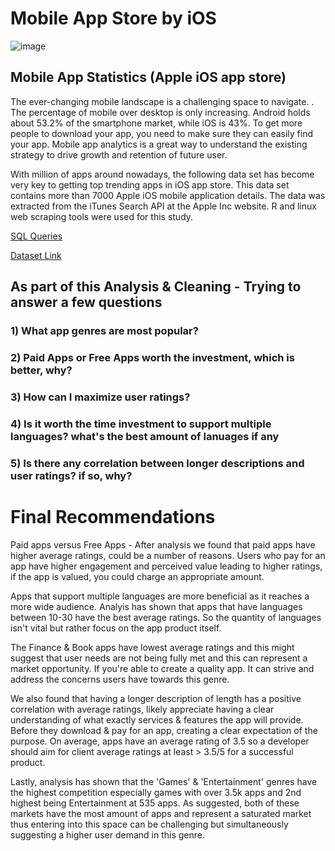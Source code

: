 # Mobile App Store by iOS

![image](https://github.com/zainsh1/Mobile_App_Store_Apple/assets/131926841/4e9b48ad-b1a0-4d29-80b9-f7a6f3f3b7ba)

## Mobile App Statistics (Apple iOS app store)
The ever-changing mobile landscape is a challenging space to navigate. . The percentage of mobile over desktop is only increasing. Android holds about 53.2% of the smartphone market, while iOS is 43%. To get more people to download your app, you need to make sure they can easily find your app. Mobile app analytics is a great way to understand the existing strategy to drive growth and retention of future user.

With million of apps around nowadays, the following data set has become very key to getting top trending apps in iOS app store. This data set contains more than 7000 Apple iOS mobile application details. The data was extracted from the iTunes Search API at the Apple Inc website. R and linux web scraping tools were used for this study.

[SQL Queries](https://github.com/zainsh1/Mobile_App_Store_Apple/blob/main/SQL%20queries)

[Dataset Link](https://www.kaggle.com/datasets/ramamet4/app-store-apple-data-set-10k-apps?resource=download)

## As part of this Analysis & Cleaning - Trying to answer a few questions

### 1) What app genres are most popular?

### 2) Paid Apps or Free Apps worth the investment, which is better, why?

### 3) How can I maximize user ratings?

### 4) Is it worth the time investment to support multiple languages? what's the best amount of lanuages if any

### 5) Is there any correlation between longer descriptions and user ratings? if so, why?

# Final Recommendations 

Paid apps versus Free Apps - After analysis we found that paid apps have higher average ratings, could be a number of reasons.
Users who pay for an app have higher engagement and perceived value leading to higher ratings, if the app is valued, you could charge an appropriate amount.

Apps that support multiple languages are more beneficial as it reaches a more wide audience. Analyis has shown that apps that have languages between 10-30 have the best average ratings.
So the quantity of languages isn't vital but rather focus on the app product itself.

The Finance & Book apps have lowest average ratings and this might suggest that user needs are not being fully met and this can represent a market opportunity. If you're able to create a quality app.
It can strive and address the concerns users have towards this genre.

We also found that having a longer description of length has a positive correlation with average ratings, likely appreciate having a clear understanding of what exactly services & features the app will provide.
Before they download & pay for an app, creating a clear expectation of the purpose. On average, apps have an average rating of 3.5 so a developer should aim for client average ratings at least > 3.5/5 for a successful product.

Lastly, analysis has shown that the 'Games' & 'Entertainment' genres have the highest competition especially games with over 3.5k apps and 2nd highest being Entertainment at 535 apps. 
As suggested, both of these markets have the most amount of apps and represent a saturated market thus entering into this space can be challenging but simultaneously suggesting a higher user demand in this genre.
